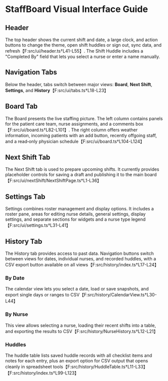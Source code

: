 # StaffBoard Visual Interface Guide

## Header
The top header shows the current shift and date, a large clock, and action buttons to change the theme, open shift huddles or sign out, sync data, and refresh【F:src/ui/header.ts†L41-L55】. The Shift Huddle includes a "Completed By" field that lets you select a nurse or enter a name manually.

## Navigation Tabs
Below the header, tabs switch between major views: **Board**, **Next Shift**, **Settings**, and **History**【F:src/ui/tabs.ts†L18-L23】

## Board Tab
The Board presents the live staffing picture. The left column contains panels for the patient care team, nurse assignments, and a comments box【F:src/ui/board.ts†L82-L101】. The right column offers weather information, incoming patients with an add button, recently offgoing staff, and a read‑only physician schedule【F:src/ui/board.ts†L104-L124】

## Next Shift Tab
The Next Shift tab is used to prepare upcoming shifts. It currently provides placeholder controls for saving a draft and publishing it to the main board【F:src/ui/nextShift/NextShiftPage.ts†L1-L36】

## Settings Tab
Settings combines roster management and display options. It includes a roster pane, areas for editing nurse details, general settings, display settings, and separate sections for widgets and a nurse type legend【F:src/ui/settings.ts†L31-L41】

## History Tab
The History tab provides access to past data. Navigation buttons switch between views for dates, individual nurses, and recorded huddles, with a CSV export button available on all views【F:src/history/index.ts†L17-L24】

### By Date
The calendar view lets you select a date, load or save snapshots, and export single days or ranges to CSV【F:src/history/CalendarView.ts†L30-L44】

### By Nurse
This view allows selecting a nurse, loading their recent shifts into a table, and exporting the results to CSV【F:src/history/NurseHistory.ts†L12-L21】

### Huddles
The huddle table lists saved huddle records with all checklist items and notes for each entry, plus an export option for CSV output that opens cleanly in spreadsheet tools【F:src/history/HuddleTable.ts†L11-L33】【F:src/history/index.ts†L99-L123】
